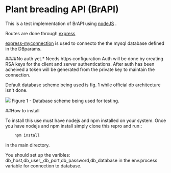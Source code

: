 Plant breading API (BrAPI)
==========================


This is a test implementation of BrAPI using [nodeJS](https://nodejs.org/) .

Routes are done through [express](http://expressjs.com/)

[express-myconnection](https://www.npmjs.com/package/express-myconnection) is used to connecto the the mysql database defined in the DBparams.


####No auth yet.* Needs https configuration
 Auth will be done by creating RSA keys for the client and server authentications. 
 After auth has been acheived a token will be generated from the private key to maintain the connection.


Default database scheme being used is fig. 1 while official db architecture isn't done.

<img src="https://raw.githubusercontent.com/forestbiotech-lab/BrAPI/master/images/DataBaseMiappe.png"/>
Figure 1 - Database scheme being used for testing.


##How to install

To install this use must have nodejs and npm installed on your system.
Once you have nodejs and npm install simply clone this repro and run:: 
```bash
    npm install 
```

in the main directory.

You should set up the varibles: db_host,db_user,_db_port,db_password,db_database in the env.process variable for connection to database.



